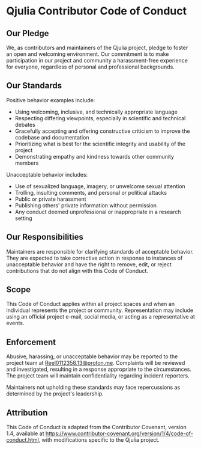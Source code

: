 # Qjulia Contributor Code of Conduct

## Our Pledge

We, as contributors and maintainers of the Qjulia project, pledge to foster an open and welcoming environment. Our commitment is to make participation in our project and community a harassment-free experience for everyone, regardless of personal and professional backgrounds.

## Our Standards

Positive behavior examples include:

- Using welcoming, inclusive, and technically appropriate language
- Respecting differing viewpoints, especially in scientific and technical debates
- Gracefully accepting and offering constructive criticism to improve the codebase and documentation
- Prioritizing what is best for the scientific integrity and usability of the project
- Demonstrating empathy and kindness towards other community members

Unacceptable behavior includes:

- Use of sexualized language, imagery, or unwelcome sexual attention
- Trolling, insulting comments, and personal or political attacks
- Public or private harassment
- Publishing others' private information without permission
- Any conduct deemed unprofessional or inappropriate in a research setting

## Our Responsibilities

Maintainers are responsible for clarifying standards of acceptable behavior. They are expected to take corrective action in response to instances of unacceptable behavior and have the right to remove, edit, or reject contributions that do not align with this Code of Conduct.

## Scope

This Code of Conduct applies within all project spaces and when an individual represents the project or community. Representation may include using an official project e-mail, social media, or acting as a representative at events.

## Enforcement

Abusive, harassing, or unacceptable behavior may be reported to the project team at Reel0112358.13@proton.me. Complaints will be reviewed and investigated, resulting in a response appropriate to the circumstances. The project team will maintain confidentiality regarding incident reporters.

Maintainers not upholding these standards may face repercussions as determined by the project's leadership.

## Attribution

This Code of Conduct is adapted from the Contributor Covenant, version 1.4, available at https://www.contributor-covenant.org/version/1/4/code-of-conduct.html, with modifications specific to the Qjulia project.
